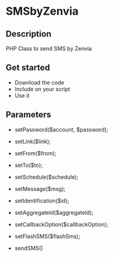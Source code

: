 # SMSbyZenvia

## Description
PHP Class to send SMS by Zenvia

## Get started
- Download the code 
- Include on your script
- Use it

## Parameters
- setPassword($account, $password);
- setLink($link);
- setFrom($from);
- setTo($to);
- setSchedule($schedule);
- setMessage($msg);
- setIdentification($id);
- setAggregateId($aggregateId);
- setCallbackOption($callbackOption);
- setFlashSMS($flashSms);

- sendSMS()

